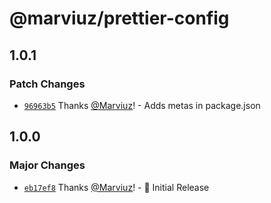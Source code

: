 # @marviuz/prettier-config

## 1.0.1

### Patch Changes

- [`96963b5`](https://github.com/Marviuz/style-guide/commit/96963b5c91dabce9bd358559eff2254e8f0b1cb2) Thanks [@Marviuz](https://github.com/Marviuz)! - Adds metas in package.json

## 1.0.0

### Major Changes

- [`eb17ef8`](https://github.com/Marviuz/style-guide/commit/eb17ef8057c3c28df50e1d3c95af4110561b418e) Thanks [@Marviuz](https://github.com/Marviuz)! - 🎉 Initial Release
